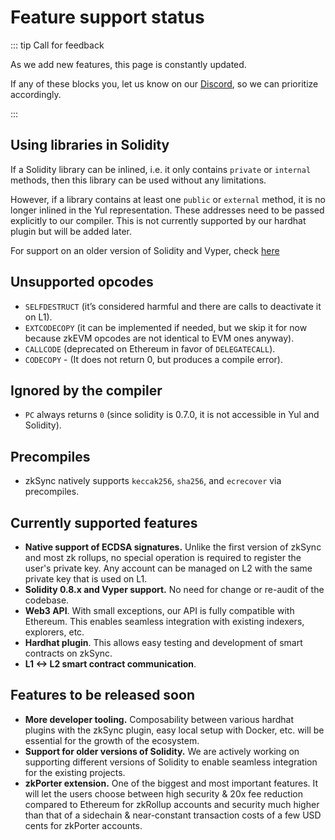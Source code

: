# Feature support status

::: tip Call for feedback

As we add new features, this page is constantly updated.

If any of these blocks you, let us know on our [Discord](https://join.zksync.dev/), so we can prioritize accordingly.

:::

<TocHeader />
<TOC class="table-of-contents" :include-level="[2,3]" />

## Using libraries in Solidity

If a Solidity library can be inlined, i.e. it only contains `private` or `internal` methods, then this library can be used without any limitations.

However, if a library contains at least one `public` or `external` method, it is no longer inlined in the Yul representation. These addresses need to be passed explicitly to our compiler. This is not currently supported by our hardhat plugin but will be added later.

For support on an older version of Solidity and Vyper, check [here](../developer-guides/contracts/contracts.md#solidity-vyper-support)

## Unsupported opcodes

- `SELFDESTRUCT` (it’s considered harmful and there are calls to deactivate it on L1).
- `EXTCODECOPY` (it can be implemented if needed, but we skip it for now because zkEVM opcodes are not identical to EVM ones anyway).
- `CALLCODE` (deprecated on Ethereum in favor of `DELEGATECALL`).
- `CODECOPY` - (It does not return 0, but produces a compile error).
## Ignored by the compiler

- `PC` always returns `0` (since solidity is 0.7.0, it is not accessible in Yul and Solidity).

## Precompiles

- zkSync natively supports `keccak256`, `sha256`, and `ecrecover` via precompiles.

## Currently supported features

- **Native support of ECDSA signatures.** Unlike the first version of zkSync and most zk rollups, no special operation is required to register the user's private key. Any account can be managed on L2 with the same private key that is used on L1.
- **Solidity 0.8.x and Vyper support.** No need for change or re-audit of the codebase.
- **Web3 API**. With small exceptions, our API is fully compatible with Ethereum. This enables seamless integration with existing indexers, explorers, etc.
- **Hardhat plugin**. This allows easy testing and development of smart contracts on zkSync.
- **L1 <-> L2 smart contract communication**.

## Features to be released soon

- **More developer tooling.** Composability between various hardhat plugins with the zkSync plugin, easy local setup with Docker, etc. will be essential for the growth of the ecosystem.
- **Support for older versions of Solidity.** We are actively working on supporting different versions of Solidity to enable seamless integration for the existing projects.
- **zkPorter extension.** One of the biggest and most important features. It will let the users choose between high security & 20x fee reduction compared to Ethereum for zkRollup accounts and security much higher than that of a sidechain & near-constant transaction costs of a few USD cents for zkPorter accounts.
